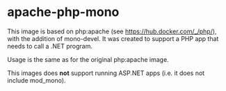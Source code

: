# apache-php-mono

This image is based on php:apache (see https://hub.docker.com/_/php/), with the addition of mono-devel.
It was created to support a PHP app that needs to call a .NET program.

Usage is the same as for the original php:apache image.

This images does **not** support running ASP.NET apps (i.e. it does not include mod_mono). 
